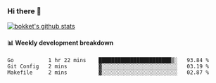 ### Hi there 👋
[![bokket's github stats](https://github-readme-stats.vercel.app/api?username=bokket&show_icons=true&count_private=true)](https://github.com/anuraghazra/github-readme-stats)

#### :bar_chart: Weekly development breakdown
<!--START_SECTION:waka-->
```text
Go           1 hr 22 mins    ███████████████████████▒░   93.84 % 
Git Config   2 mins          ▓░░░░░░░░░░░░░░░░░░░░░░░░   03.19 % 
Makefile     2 mins          ▓░░░░░░░░░░░░░░░░░░░░░░░░   02.87 % 
```
<!--END_SECTION:waka-->
